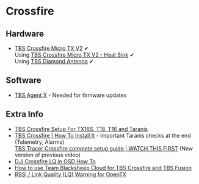 # Crossfire

## Hardware

* [TBS Crossfire Micro TX V2](https://www.team-blacksheep.com/products/prod:crossfire_micro_tx) ✔\
Using [TBS Crossfire Micro TX V2 - Heat Sink](https://www.team-blacksheep.com/products/prod:xf_m_tx_heatsink) ✔\
Using [TBS Diamond Antenna](https://www.team-blacksheep.com/products/prod:diamond_antenna) ✔

## Software

* [TBS Agent X](https://www.team-blacksheep.com/products/prod:agentx) - Needed for firmware updates

## Extra Info

* [TBS Crossfire Setup For TX16S, T18, T16 and Taranis](https://oscarliang.com/crossfire-betaflight/)
* [TBS Crossfire | How To Install It](https://www.youtube.com/watch?v=DP5CnbGYvyg) - Important Taranis checks at the end (Telemetry, Alarms)\
[TBS Tracer Crossfire complete setup guide | WATCH THIS FIRST](https://www.youtube.com/watch?v=zEWlYpDZuS0) (New version of previous video)
* [DJI Crossfire LQ in OSD How To](https://www.youtube.com/watch?v=sYafWt-c7dQ)
* [How to use Team Blacksheep Cloud for TBS Crossfire and TBS Fusion](https://blog.seidel-philipp.de/how-to-use-team-blacksheep-cloud-for-tbs-crossfire-and-tbs-fusion/)
* [RSSI / Link Quality (LQ) Warning for OpenTX](https://team-blacksheep.freshdesk.com/support/solutions/articles/4000112664-rssi-link-quality-lq-warning-for-opentx)
